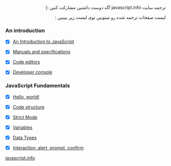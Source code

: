

<div dir="auto">
               ترجمه سایت javascript.info اگه دوست داشتین مشارکت کنین :)
               

لیست صفحات ترجمه شده رو میتونین توی لیست زیر ببینین :‌
 

</div>

### An introduction

- [x] [An Introduction to JavaScript](https://mmasoudih.github.io/javascript.info/part-one-introduction/0-An_Introduction_to_JavaScript/)

- [x] [Manuals and specifications](https://mmasoudih.github.io/javascript.info/part-one-introduction/1-Manuals_Specifications/)

- [x] [Code editors](https://mmasoudih.github.io/javascript.info/part-one-introduction/2-Code_Editors/)

- [x] [Developer console](https://mmasoudih.github.io/javascript.info/part-one-introduction/3-Developer_Console/)


### JavaScript Fundamentals

- [x] [Hello, world!](https://mmasoudih.github.io/javascript.info/part-two-javascript-fundamentals/hello_world/)

- [x] [Code structure](https://mmasoudih.github.io/javascript.info/part-two-javascript-fundamentals/structure/)

- [x] [Strict Mode](https://mmasoudih.github.io/javascript.info/part-two-javascript-fundamentals/use_strict/)

- [x] [Variables](https://mmasoudih.github.io/javascript.info/part-two-javascript-fundamentals/variables/)

- [x] [Data Types](https://mmasoudih.github.io/javascript.info/part-two-javascript-fundamentals/data-types/)

- [x] [Interaction: alert, prompt, confirm](https://mmasoudih.github.io/javascript.info/part-two-javascript-fundamentals/alert-prompt-confirm/)

[javascript.info](https://javascript.info)


